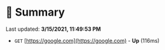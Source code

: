 # 📖 Summary
Last updated: **3/15/2021, 11:49:53 PM**

- `GET` [https://google.com](https://google.com) - **Up** (116ms)
